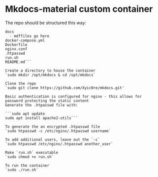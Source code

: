 # Mkdocs-material custom container

The repo should be structured this way:
```
docs
  - mdffiles go here
docker-compose.yml
Dockerfile
nginx.conf
.htpasswd
run.sh
README.md```

Create a directory to house the container
`sudo mkdir /opt/mkdocs & cd /opt/mkdocs`

Clone the repo
`sudo git clone https://github.com/Xyic0re/mkdocs.git'

Basic authentication is configured for nginx - this allows for password protecting the static content
Generate the .htpasswd file with:

```sudo apt update
sudo apt install apache2-utils```

To generate the an encrypted .htpasswd file
`sudo htpasswd -c /etc/nginx/.htpasswd username`

To add additional users, leave out the `-c`
`sudo htpasswd /etc/nginx/.htpasswd another_user`

Make `run.sh` executable
`sudo chmod +x run.sh`

To run the container
`sudo ./run.sh`

